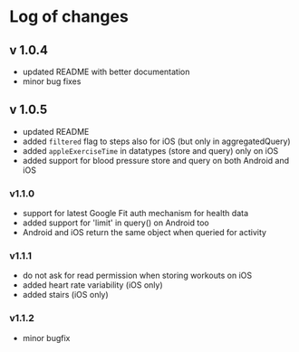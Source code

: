 Log of changes
==============

## v 1.0.4

* updated README with better documentation
* minor bug fixes


## v 1.0.5

* updated README
* added `filtered` flag to steps also for iOS (but only in aggregatedQuery)
* added `appleExerciseTime` in datatypes (store and query) only on iOS
* added support for blood pressure store and query on both Android and iOS


### v1.1.0

* support for latest Google Fit auth mechanism for health data
* added support for 'limit' in query() on Android too
* Android and iOS return the same object when queried for activity

### v1.1.1

* do not ask for read permission when storing workouts on iOS
* added heart rate variability (iOS only)
* added stairs (iOS only)

### v1.1.2

* minor bugfix